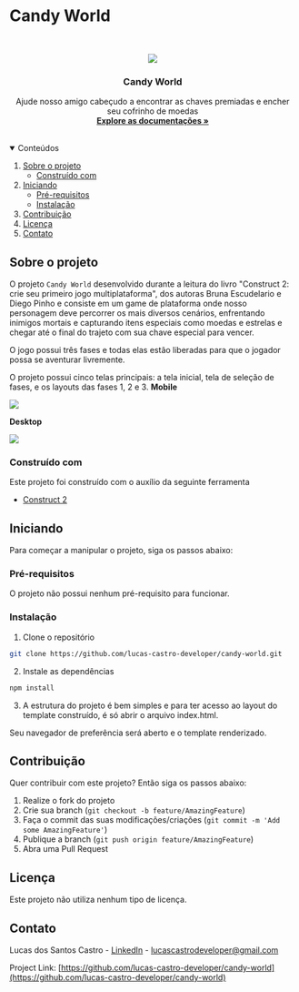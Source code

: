 # Candy World

<br />
<p align="center">
  <a href="https://github.com/lucas-castro-developer/candy-world">
    <img src="img/#">
  </a>

  <h3 align="center">Candy World</h3>

  <p align="center">
    Ajude nosso amigo cabeçudo a encontrar as chaves premiadas e encher seu cofrinho de moedas
    <br />
    <a href="https://github.com/lucas-castro-developer/candy-world"><strong>Explore as documentações »</strong></a>
    <br />
    <br />
  </p>
</p>

<details open="open">
  <summary>Conteúdos</summary>
  <ol>
    <li>
      <a href="#sobre-o-projeto">Sobre o projeto</a>
      <ul>
        <li><a href="#construído-com">Construído com</a></li>
      </ul>
    </li>
    <li>
      <a href="#iniciando">Iniciando</a>
      <ul>
        <li><a href="#pré-requisitos">Pré-requisitos</a></li>
        <li><a href="#instalação">Instalação</a></li>
      </ul>
    </li>
    <li><a href="#Contribuição">Contribuição</a></li>
    <li><a href="#Licença">Licença</a></li>
    <li><a href="#Contato">Contato</a></li>
  </ol>
</details>

## Sobre o projeto

O projeto `Candy World` desenvolvido durante a leitura do livro "Construct 2: crie seu primeiro jogo multiplataforma", dos autoras Bruna Escudelario e Diego Pinho e consiste em um game de plataforma onde nosso personagem deve percorrer os mais diversos cenários, enfrentando inimigos mortais e capturando itens especiais como moedas e estrelas e chegar até o final do trajeto com sua chave especial para vencer.

O jogo possui três fases e todas elas estão liberadas para que o jogador possa se aventurar livremente.

O projeto possui cinco telas principais: a tela inicial, tela de seleção de fases, e os layouts das fases 1, 2 e 3.
**Mobile**

<img src="img/#">

**Desktop**

<img src="img/#">

### Construído com

Este projeto foi construído com o auxílio da seguinte ferramenta
* [Construct 2](https://construct-2.br.uptodown.com/windows)

<!-- GETTING STARTED -->
## Iniciando

Para começar a manipular o projeto, siga os passos abaixo:

### Pré-requisitos

O projeto não possui nenhum pré-requisito para funcionar.

### Instalação

1. Clone o repositório
 ```sh
 git clone https://github.com/lucas-castro-developer/candy-world.git
 ```

2. Instale as dependências
 ```sh
 npm install
 ```

3. A estrutura do projeto é bem simples e para ter acesso ao layout do template construído, é só abrir o arquivo index.html. 

Seu navegador de preferência será aberto e o template renderizado.

## Contribuição

Quer contribuir com este projeto? Então siga os passos abaixo:

1. Realize o fork do projeto
2. Crie sua branch (`git checkout -b feature/AmazingFeature`)
3. Faça o commit das suas modificações/criações (`git commit -m 'Add some AmazingFeature'`)
4. Publique a branch (`git push origin feature/AmazingFeature`)
5. Abra uma Pull Request

## Licença

Este projeto não utiliza nenhum tipo de licença.

## Contato

Lucas dos Santos Castro - [LinkedIn](https://www.linkedin.com/in/lucas-santos-castro-developer/) - lucascastrodeveloper@gmail.com

Project Link: [https://github.com/lucas-castro-developer/candy-world](https://github.com/lucas-castro-developer/candy-world)
